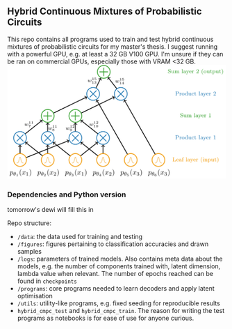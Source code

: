 ## Hybrid Continuous Mixtures of Probabilistic Circuits

This repo contains all programs used to train and test hybrid continuous mixtures of probabilistic circuits for my master's thesis. I suggest running with a powerful GPU, e.g. at least a 32 GB V100 GPU. I'm unsure if they can be ran on commercial GPUs, especially those with VRAM <32 GB.
![pic_3](figures/pc_example_layered.png)

### Dependencies and Python version
tomorrow's dewi will fill this in

Repo structure:
- ```/data```: the data used for training and testing
- ```/figures```: figures pertaining to classification accuracies and drawn samples
- ```/logs```: parameters of trained models. Also contains meta data about the models, e.g. the number of components trained with, latent dimension, lambda value when relevant. The number of epochs reached can be found in ```checkpoints```
- ```/programs```: core programs needed to learn decoders and apply latent optimisation
- ```/utils```: utility-like programs, e.g. fixed seeding for reproducible results
- ```hybrid_cmpc_test``` and ```hybrid_cmpc_train```. The reason for writing the test programs as notebooks is for ease of use for anyone curious.

